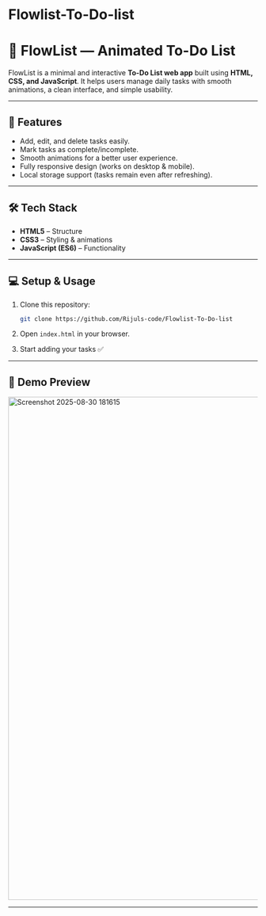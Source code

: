 # Flowlist-To-Do-list

# 📝 FlowList — Animated To-Do List

FlowList is a minimal and interactive **To-Do List web app** built using **HTML, CSS, and JavaScript**.
It helps users manage daily tasks with smooth animations, a clean interface, and simple usability.

---

## 🚀 Features

* Add, edit, and delete tasks easily.
* Mark tasks as complete/incomplete.
* Smooth animations for a better user experience.
* Fully responsive design (works on desktop & mobile).
* Local storage support (tasks remain even after refreshing).

---

## 🛠️ Tech Stack

* **HTML5** – Structure
* **CSS3** – Styling & animations
* **JavaScript (ES6)** – Functionality

---

## 💻 Setup & Usage

1. Clone this repository:

   ```bash
   git clone https://github.com/Rijuls-code/Flowlist-To-Do-list
   ```
2. Open `index.html` in your browser.
3. Start adding your tasks ✅

---

## 📸 Demo Preview

<img width="1919" height="1016" alt="Screenshot 2025-08-30 181615" src="https://github.com/user-attachments/assets/196f67cd-4c80-401e-a8c7-9f7cb0e9fcd3" />


---

